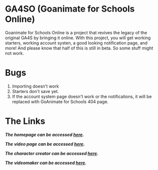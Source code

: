 # GA4SO (Goanimate for Schools Online)
Goanimate for Schools Online is a project that revives the legacy of the original GA4S by bringing it online. With this project, you will get working starters, working account systen, a good looking notification page, and more! And please know that half of this is still in beta. So some stuff might not work.
# Bugs
1. Importing doesn't work
2. Starters don't save yet.
3. If the account system page doesn't work or the notifications, it will be replaced with GoAnimate for Schools 404 page.
# The Links
***The homepage can be accessed [here](https://owendeveloper490.github.io/GA4SO/).***

***The video page can be accessed [here](https://owendeveloper490.github.io/GA4SO/movies.html).***

***The character creator can be accessed [here](https://owendeveloper490.github.io/GA4SO/character_creator/cwfull.html).***

***The videomaker can be accessed [here](https://owendeveloper490.github.io/GA4SO/videomaker/full/cw.html).***
